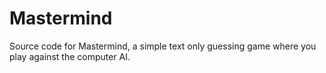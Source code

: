 # Mastermind
Source code for Mastermind, a simple text only guessing game where you play against the computer AI.
